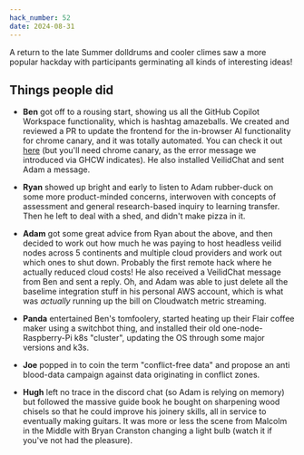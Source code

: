 ```yaml
---
hack_number: 52
date: 2024-08-31
---
```


A return to the late Summer dolldrums and cooler climes saw a more popular hackday with participants germinating all kinds of interesting ideas!

## Things people did

- **Ben** got off to a rousing start, showing us all the GitHub Copilot Workspace functionality, which is hashtag amazeballs. We created and reviewed a PR to update the frontend for the in-browser AI functionality for chrome canary, and it was totally automated. You can check it out [here](https://remotehack.space/ai/) (but you'll need chrome canary, as the error message we introduced via GHCW indicates). He also installed VeilidChat and sent Adam a message.

- **Ryan** showed up bright and early to listen to Adam rubber-duck on some more product-minded concerns, interwoven with concepts of assessment and general research-based inquiry to learning transfer. Then he left to deal with a shed, and didn't make pizza in it.

- **Adam** got some great advice from Ryan about the above, and then decided to work out how much he was paying to host headless veilid nodes across 5 continents and multiple cloud providers and work out which ones to shut down. Probably the first remote hack where he actually reduced cloud costs! He also received a VeilidChat message from Ben and sent a reply. Oh, and Adam was able to just delete all the baselime integration stuff in his personal AWS account, which is what was _actually_ running up the bill on Cloudwatch metric streaming.

- **Panda** entertained Ben's tomfoolery, started heating up their Flair coffee maker using a switchbot thing, and installed their old one-node-Raspberry-Pi k8s "cluster", updating the OS through some major versions and k3s.

- **Joe** popped in to coin the term "conflict-free data" and propose an anti blood-data campaign against data originating in conflict zones.

- **Hugh** left no trace in the discord chat (so Adam is relying on memory) but followed the massive guide book he bought on sharpening wood chisels so that he could improve his joinery skills, all in service to eventually making guitars. It was more or less the scene from Malcolm in the Middle with Bryan Cranston changing a light bulb (watch it if you've not had the pleasure).

